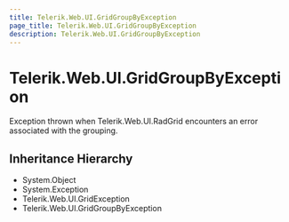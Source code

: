 ```yaml
---
title: Telerik.Web.UI.GridGroupByException
page_title: Telerik.Web.UI.GridGroupByException
description: Telerik.Web.UI.GridGroupByException
---
```


# Telerik.Web.UI.GridGroupByException

Exception thrown when Telerik.Web.UI.RadGrid encounters an error associated with the grouping.

## Inheritance Hierarchy

* System.Object
* System.Exception
* Telerik.Web.UI.GridException
* Telerik.Web.UI.GridGroupByException

